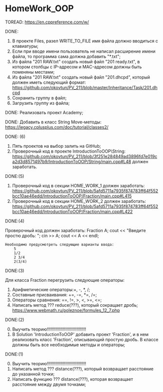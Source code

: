 # HomeWork_OOP
TOREAD: 
https://en.cppreference.com/w/

DONE:
1. В проекте Files, разел WRITE_TO_FILE имя файла должно вводиться с клавиатуры;
2. Если при вводе имени пользователь не написал расширение имени файла, то программа сама должна добавить "*.txt";
3. Из файла "201 RAW.txt" создать новый файл "201 ready.txt", в котором столбцы с IP-адресом и MAC-адресом должны быть поменяны местами;
4. Из файла "201 RAW.txt" создать новый файл "201.dhcpd", который должен иметь следующий формат:
	https://github.com/okovtun/PV_211/blob/master/Inheritance/Task/201.dhcpd
5. Сохранить группу в файл;
6. Загрузить группу из файла;

DONE:
Реализовать проект Academy;

DONE:
Добавить в класс String Move-методы:
https://legacy.cplusplus.com/doc/tutorial/classes2/


DONE: (6)
1. Пять проектов на выбор залить на GitHub;
2. 
   Проверочный код в проекте IntroductionToOOP\String:
	https://github.com/okovtun/PV_211/blob/3f251e284849ad3896fd7e019ca2d3d8571497b9/IntroductionToOOP/String/main.cpp#L48
должен заработать.


DONE:(5)

1. Проверочный код в секции HOME_WORK_1 должен заработать:
	https://github.com/okovtun/PV_211/blob/5afd5711a7935f874783ff64f552bcc10ae46edd/IntroductionToOOP/Fraction/main.cpp#L415
2. Проверочный код в секции HOME_WORK_2 должен заработать:
	https://github.com/okovtun/PV_211/blob/5afd5711a7935f874783ff64f552bcc10ae46edd/IntroductionToOOP/Fraction/main.cpp#L422
	
	
	
	
DONE:(4)

Проверочный код должен заработать:
	Fraction A;
	cout << "Введите простю дробь: "; cin >> A;
	cout << A << endl;

	Необходимо предусмотреть следующие варианты ввода:
		5
		1/2
		2 3/4
		2(3/4)

DONE:(3)

Для класса Fraction перегрузить следующие операторы:
1. Арифметические операторы:+, -, *, /;
2. Составные присваивания:	+=, -=, *=, /=;
3. Операторы сравнения:		==, !=, >, <, >=, <=;
4. Написать метод ??? reduce(???), который сокращает дробь;
		https://www.webmath.ru/poleznoe/formules_12_7.php

DONE:(2)

0. Выучить теорию!!!!!!!!!!!!!!!!!!!!!!!!!!!!!!!!
1. В Solution 'IntroductionToOOP' добавить проект 'Fraction', и в нем реализовать класс 'Fraction',
   описывающий простую дробь. В классе должны быть все необходимые методы и операторы;

DONE:(1)

0. Выучить теорию!!!!!!!!!!!!!!!!!!!!!!!!!!!!!!!!
1. Написать метод ??? distance(???), который возвращает расстояние до указанной точки;		
2. Написать функцию ??? distance(???), которая возвращает расстояние между двумя точками;	
